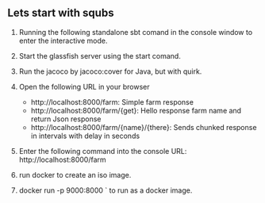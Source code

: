 Lets start with squbs
--------------------------

1. Running the following standalone sbt comand in the console window to enter the interactive mode.

2. Start the glassfish server using the start comand.

3. Run the jacoco by jacoco:cover for Java, but with quirk.

5. Open the following URL in your browser
   * http://localhost:8000/farm: Simple farm response
   * http://localhost:8000/farm/{get}: Hello response farm name and return Json response
   * http://localhost:8000/farm/{name}/{there}: Sends chunked response in intervals with delay in seconds

6. Enter the following command into the console URL: http://localhost:8000/farm

7. run docker to create an iso image.

8. docker run -p 9000:8000 <farmhands>` to run as a docker image.
